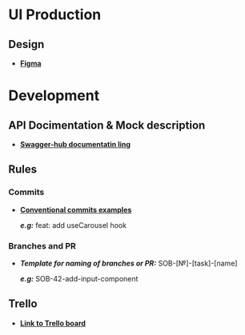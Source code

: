 # UI Production

## Design

* [**Figma**](https://www.figma.com/file/BQ36ggjZjii96q3JJgaLqk/Sobesity)

# Development

## API Docimentation & Mock description

* [**Swagger-hub documentatin ling**](https://app.swaggerhub.com/apis-docs/vorobeybird/Sobecity-API/1.0.0#/UserLoginRequestBody)
## Rules

### Commits

* [**Conventional commits examples**](https://docs.rs.school/#/git-convention)

    **_e.g:_** feat: add useCarousel hook

### Branches and PR

* **_Template for naming of branches or PR:_** SOB-[№]-[task]-[name]

    **_e.g:_** SOB-42-add-input-component

## Trello

* [**Link to Trello board**](https://trello.com/b/9eu1u9Zi/sobesity)

